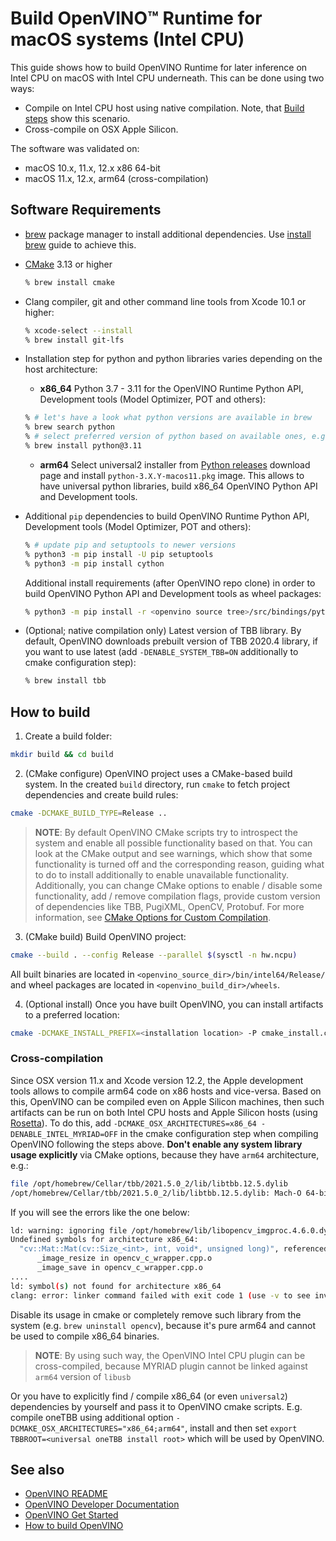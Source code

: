 # Build OpenVINO™ Runtime for macOS systems (Intel CPU)

This guide shows how to build OpenVINO Runtime for later inference on Intel CPU on macOS with Intel CPU underneath. This can be done using two ways:
- Compile on Intel CPU host using native compilation. Note, that [Build steps](#build-steps) show this scenario.
- Cross-compile on OSX Apple Silicon.

The software was validated on:
- macOS 10.x, 11.x, 12.x x86 64-bit
- macOS 11.x, 12.x, arm64 (cross-compilation)

## Software Requirements 

- [brew](https://brew.sh) package manager to install additional dependencies. Use [install brew](https://brew.sh) guide to achieve this.
- [CMake](https://cmake.org/download/) 3.13 or higher
  ```sh
  % brew install cmake
  ```
- Clang compiler, git and other command line tools from Xcode 10.1 or higher:
  ```sh
  % xcode-select --install
  % brew install git-lfs
  ``` 
- Installation step for python and python libraries varies depending on the host architecture:
  - **x86_64** Python 3.7 - 3.11 for the OpenVINO Runtime Python API, Development tools (Model Optimizer, POT and others):
  ```sh
  % # let's have a look what python versions are available in brew
  % brew search python
  % # select preferred version of python based on available ones, e.g. 3.11
  % brew install python@3.11
  ```
  - **arm64** Select universal2 installer from [Python releases](https://www.python.org/downloads/macos/) download page and install `python-3.X.Y-macos11.pkg` image. This allows to have universal python libraries, build x86_64 OpenVINO Python API and Development tools.

- Additional `pip` dependencies to build OpenVINO Runtime Python API, Development tools (Model Optimizer, POT and others):
  ```sh
  % # update pip and setuptools to newer versions
  % python3 -m pip install -U pip setuptools
  % python3 -m pip install cython
  ```
  Additional install requirements (after OpenVINO repo clone) in order to build OpenVINO Python API and Development tools as wheel packages:
  ```sh
  % python3 -m pip install -r <openvino source tree>/src/bindings/python/wheel/requirements-dev.txt
  ```
- (Optional; native compilation only) Latest version of TBB library. By default, OpenVINO downloads prebuilt version of TBB 2020.4 library, if you want to use latest (add `-DENABLE_SYSTEM_TBB=ON` additionally to cmake configuration step):
  ```sh
  % brew install tbb
  ```

## How to build

1. Create a build folder:
```sh
mkdir build && cd build
```
2. (CMake configure) OpenVINO project uses a CMake-based build system. In the created `build` directory, run `cmake` to fetch project dependencies and create build rules:
```sh
cmake -DCMAKE_BUILD_TYPE=Release ..
```
> **NOTE**: By default OpenVINO CMake scripts try to introspect the system and enable all possible functionality based on that. You can look at the CMake output and see warnings, which show that some functionality is turned off and the corresponding reason, guiding what to do to install additionally to enable unavailable functionality. Additionally, you can change CMake options to enable / disable some functionality, add / remove compilation flags, provide custom version of dependencies like TBB, PugiXML, OpenCV, Protobuf. For more information, see [CMake Options for Custom Compilation](./cmake_options_for_custom_compilation.md).
3. (CMake build) Build OpenVINO project:
```sh
cmake --build . --config Release --parallel $(sysctl -n hw.ncpu)
```
All built binaries are located in `<openvino_source_dir>/bin/intel64/Release/` and wheel packages are located in `<openvino_build_dir>/wheels`.

4. (Optional install) Once you have built OpenVINO, you can install artifacts to a preferred location:
```sh
cmake -DCMAKE_INSTALL_PREFIX=<installation location> -P cmake_install.cmake
```

### Cross-compilation 

Since OSX version 11.x and Xcode version 12.2, the Apple development tools allows to compile arm64 code on x86 hosts and vice-versa. Based on this, OpenVINO can be compiled even on Apple Silicon machines, then such artifacts can be run on both Intel CPU hosts and Apple Silicon hosts (using [Rosetta](https://support.apple.com/en-us/HT211861)). To do this, add `-DCMAKE_OSX_ARCHITECTURES=x86_64 -DENABLE_INTEL_MYRIAD=OFF` in the cmake configuration step when compiling OpenVINO following the steps above. **Don't enable any system library usage explicitly** via CMake options, because they have `arm64` architecture, e.g.:
```sh
file /opt/homebrew/Cellar/tbb/2021.5.0_2/lib/libtbb.12.5.dylib
/opt/homebrew/Cellar/tbb/2021.5.0_2/lib/libtbb.12.5.dylib: Mach-O 64-bit dynamically linked shared library arm64
```

If you will see the errors like the one below:
```sh
ld: warning: ignoring file /opt/homebrew/lib/libopencv_imgproc.4.6.0.dylib, building for macOS-x86_64 but attempting to link with file built for macOS-arm64
Undefined symbols for architecture x86_64:
  "cv::Mat::Mat(cv::Size_<int>, int, void*, unsigned long)", referenced from:
      _image_resize in opencv_c_wrapper.cpp.o
      _image_save in opencv_c_wrapper.cpp.o
....
ld: symbol(s) not found for architecture x86_64
clang: error: linker command failed with exit code 1 (use -v to see invocation)
```
Disable its usage in cmake or completely remove such library from the system (e.g. `brew uninstall opencv`), because it's pure arm64 and cannot be used to compile x86_64 binaries.

> **NOTE**: By using such way, the OpenVINO Intel CPU plugin can be cross-compiled, because MYRIAD plugin cannot be linked against `arm64` version of `libusb`

Or you have to explicitly find / compile x86_64 (or even `universal2`) dependencies by yourself and pass it to OpenVINO cmake scripts. E.g. compile oneTBB using additional option `-DCMAKE_OSX_ARCHITECTURES="x86_64;arm64"`, install and then set `export TBBROOT=<universal oneTBB install root>` which will be used by OpenVINO.

## See also

 * [OpenVINO README](../../README.md)
 * [OpenVINO Developer Documentation](index.md)
 * [OpenVINO Get Started](./get_started.md)
 * [How to build OpenVINO](build.md)
